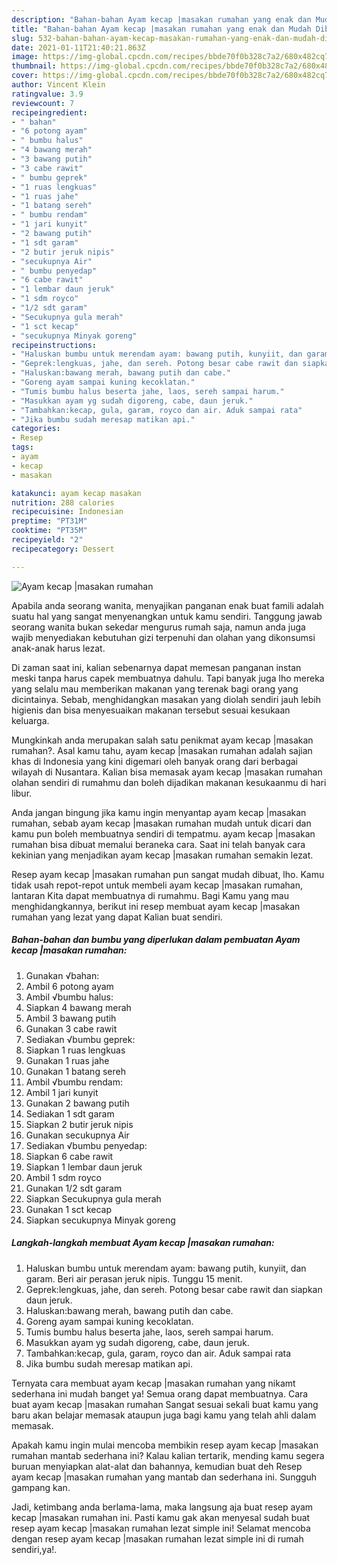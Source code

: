 ```yaml
---
description: "Bahan-bahan Ayam kecap |masakan rumahan yang enak dan Mudah Dibuat"
title: "Bahan-bahan Ayam kecap |masakan rumahan yang enak dan Mudah Dibuat"
slug: 532-bahan-bahan-ayam-kecap-masakan-rumahan-yang-enak-dan-mudah-dibuat
date: 2021-01-11T21:40:21.863Z
image: https://img-global.cpcdn.com/recipes/bbde70f0b328c7a2/680x482cq70/ayam-kecap-masakan-rumahan-foto-resep-utama.jpg
thumbnail: https://img-global.cpcdn.com/recipes/bbde70f0b328c7a2/680x482cq70/ayam-kecap-masakan-rumahan-foto-resep-utama.jpg
cover: https://img-global.cpcdn.com/recipes/bbde70f0b328c7a2/680x482cq70/ayam-kecap-masakan-rumahan-foto-resep-utama.jpg
author: Vincent Klein
ratingvalue: 3.9
reviewcount: 7
recipeingredient:
- " bahan"
- "6 potong ayam"
- " bumbu halus"
- "4 bawang merah"
- "3 bawang putih"
- "3 cabe rawit"
- " bumbu geprek"
- "1 ruas lengkuas"
- "1 ruas jahe"
- "1 batang sereh"
- " bumbu rendam"
- "1 jari kunyit"
- "2 bawang putih"
- "1 sdt garam"
- "2 butir jeruk nipis"
- "secukupnya Air"
- " bumbu penyedap"
- "6 cabe rawit"
- "1 lembar daun jeruk"
- "1 sdm royco"
- "1/2 sdt garam"
- "Secukupnya gula merah"
- "1 sct kecap"
- "secukupnya Minyak goreng"
recipeinstructions:
- "Haluskan bumbu untuk merendam ayam: bawang putih, kunyiit, dan garam. Beri air perasan jeruk nipis. Tunggu 15 menit."
- "Geprek:lengkuas, jahe, dan sereh. Potong besar cabe rawit dan siapkan daun jeruk."
- "Haluskan:bawang merah, bawang putih dan cabe."
- "Goreng ayam sampai kuning kecoklatan."
- "Tumis bumbu halus beserta jahe, laos, sereh sampai harum."
- "Masukkan ayam yg sudah digoreng, cabe, daun jeruk."
- "Tambahkan:kecap, gula, garam, royco dan air. Aduk sampai rata"
- "Jika bumbu sudah meresap matikan api."
categories:
- Resep
tags:
- ayam
- kecap
- masakan

katakunci: ayam kecap masakan 
nutrition: 288 calories
recipecuisine: Indonesian
preptime: "PT31M"
cooktime: "PT35M"
recipeyield: "2"
recipecategory: Dessert

---
```



![Ayam kecap |masakan rumahan](https://img-global.cpcdn.com/recipes/bbde70f0b328c7a2/680x482cq70/ayam-kecap-masakan-rumahan-foto-resep-utama.jpg)

Apabila anda seorang wanita, menyajikan panganan enak buat famili adalah suatu hal yang sangat menyenangkan untuk kamu sendiri. Tanggung jawab seorang  wanita bukan sekedar mengurus rumah saja, namun anda juga wajib menyediakan kebutuhan gizi terpenuhi dan olahan yang dikonsumsi anak-anak harus lezat.

Di zaman  saat ini, kalian sebenarnya dapat memesan panganan instan meski tanpa harus capek membuatnya dahulu. Tapi banyak juga lho mereka yang selalu mau memberikan makanan yang terenak bagi orang yang dicintainya. Sebab, menghidangkan masakan yang diolah sendiri jauh lebih higienis dan bisa menyesuaikan makanan tersebut sesuai kesukaan keluarga. 



Mungkinkah anda merupakan salah satu penikmat ayam kecap |masakan rumahan?. Asal kamu tahu, ayam kecap |masakan rumahan adalah sajian khas di Indonesia yang kini digemari oleh banyak orang dari berbagai wilayah di Nusantara. Kalian bisa memasak ayam kecap |masakan rumahan olahan sendiri di rumahmu dan boleh dijadikan makanan kesukaanmu di hari libur.

Anda jangan bingung jika kamu ingin menyantap ayam kecap |masakan rumahan, sebab ayam kecap |masakan rumahan mudah untuk dicari dan kamu pun boleh membuatnya sendiri di tempatmu. ayam kecap |masakan rumahan bisa dibuat memalui beraneka cara. Saat ini telah banyak cara kekinian yang menjadikan ayam kecap |masakan rumahan semakin lezat.

Resep ayam kecap |masakan rumahan pun sangat mudah dibuat, lho. Kamu tidak usah repot-repot untuk membeli ayam kecap |masakan rumahan, lantaran Kita dapat membuatnya di rumahmu. Bagi Kamu yang mau menghidangkannya, berikut ini resep membuat ayam kecap |masakan rumahan yang lezat yang dapat Kalian buat sendiri.

<!--inarticleads1-->

##### Bahan-bahan dan bumbu yang diperlukan dalam pembuatan Ayam kecap |masakan rumahan:

1. Gunakan  √bahan:
1. Ambil 6 potong ayam
1. Ambil  √bumbu halus:
1. Siapkan 4 bawang merah
1. Ambil 3 bawang putih
1. Gunakan 3 cabe rawit
1. Sediakan  √bumbu geprek:
1. Siapkan 1 ruas lengkuas
1. Gunakan 1 ruas jahe
1. Gunakan 1 batang sereh
1. Ambil  √bumbu rendam:
1. Ambil 1 jari kunyit
1. Gunakan 2 bawang putih
1. Sediakan 1 sdt garam
1. Siapkan 2 butir jeruk nipis
1. Gunakan secukupnya Air
1. Sediakan  √bumbu penyedap:
1. Siapkan 6 cabe rawit
1. Siapkan 1 lembar daun jeruk
1. Ambil 1 sdm royco
1. Gunakan 1/2 sdt garam
1. Siapkan Secukupnya gula merah
1. Gunakan 1 sct kecap
1. Siapkan secukupnya Minyak goreng




<!--inarticleads2-->

##### Langkah-langkah membuat Ayam kecap |masakan rumahan:

1. Haluskan bumbu untuk merendam ayam: bawang putih, kunyiit, dan garam. Beri air perasan jeruk nipis. Tunggu 15 menit.
1. Geprek:lengkuas, jahe, dan sereh. Potong besar cabe rawit dan siapkan daun jeruk.
1. Haluskan:bawang merah, bawang putih dan cabe.
1. Goreng ayam sampai kuning kecoklatan.
1. Tumis bumbu halus beserta jahe, laos, sereh sampai harum.
1. Masukkan ayam yg sudah digoreng, cabe, daun jeruk.
1. Tambahkan:kecap, gula, garam, royco dan air. Aduk sampai rata
1. Jika bumbu sudah meresap matikan api.




Ternyata cara membuat ayam kecap |masakan rumahan yang nikamt sederhana ini mudah banget ya! Semua orang dapat membuatnya. Cara buat ayam kecap |masakan rumahan Sangat sesuai sekali buat kamu yang baru akan belajar memasak ataupun juga bagi kamu yang telah ahli dalam memasak.

Apakah kamu ingin mulai mencoba membikin resep ayam kecap |masakan rumahan mantab sederhana ini? Kalau kalian tertarik, mending kamu segera buruan menyiapkan alat-alat dan bahannya, kemudian buat deh Resep ayam kecap |masakan rumahan yang mantab dan sederhana ini. Sungguh gampang kan. 

Jadi, ketimbang anda berlama-lama, maka langsung aja buat resep ayam kecap |masakan rumahan ini. Pasti kamu gak akan menyesal sudah buat resep ayam kecap |masakan rumahan lezat simple ini! Selamat mencoba dengan resep ayam kecap |masakan rumahan lezat simple ini di rumah sendiri,ya!.

